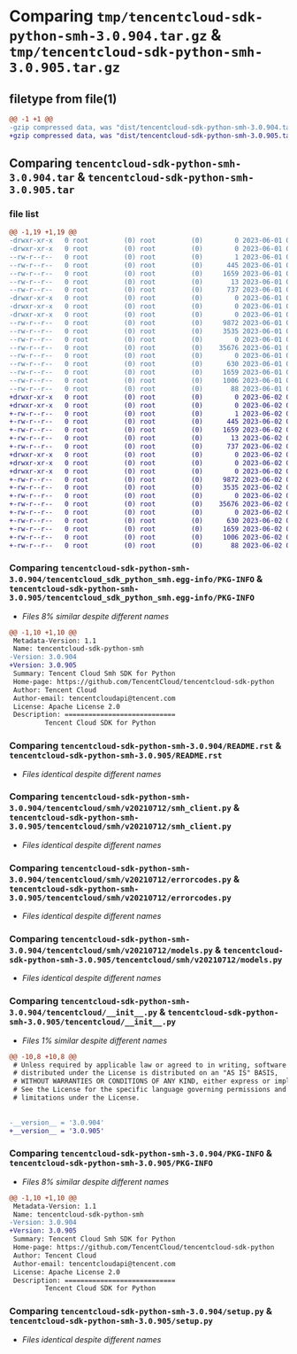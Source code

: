# Comparing `tmp/tencentcloud-sdk-python-smh-3.0.904.tar.gz` & `tmp/tencentcloud-sdk-python-smh-3.0.905.tar.gz`

## filetype from file(1)

```diff
@@ -1 +1 @@
-gzip compressed data, was "dist/tencentcloud-sdk-python-smh-3.0.904.tar", last modified: Thu Jun  1 02:44:31 2023, max compression
+gzip compressed data, was "dist/tencentcloud-sdk-python-smh-3.0.905.tar", last modified: Fri Jun  2 00:37:29 2023, max compression
```

## Comparing `tencentcloud-sdk-python-smh-3.0.904.tar` & `tencentcloud-sdk-python-smh-3.0.905.tar`

### file list

```diff
@@ -1,19 +1,19 @@
-drwxr-xr-x   0 root         (0) root         (0)        0 2023-06-01 02:44:31.000000 tencentcloud-sdk-python-smh-3.0.904/
-drwxr-xr-x   0 root         (0) root         (0)        0 2023-06-01 02:44:31.000000 tencentcloud-sdk-python-smh-3.0.904/tencentcloud_sdk_python_smh.egg-info/
--rw-r--r--   0 root         (0) root         (0)        1 2023-06-01 02:44:31.000000 tencentcloud-sdk-python-smh-3.0.904/tencentcloud_sdk_python_smh.egg-info/dependency_links.txt
--rw-r--r--   0 root         (0) root         (0)      445 2023-06-01 02:44:31.000000 tencentcloud-sdk-python-smh-3.0.904/tencentcloud_sdk_python_smh.egg-info/SOURCES.txt
--rw-r--r--   0 root         (0) root         (0)     1659 2023-06-01 02:44:31.000000 tencentcloud-sdk-python-smh-3.0.904/tencentcloud_sdk_python_smh.egg-info/PKG-INFO
--rw-r--r--   0 root         (0) root         (0)       13 2023-06-01 02:44:31.000000 tencentcloud-sdk-python-smh-3.0.904/tencentcloud_sdk_python_smh.egg-info/top_level.txt
--rw-r--r--   0 root         (0) root         (0)      737 2023-06-01 02:44:31.000000 tencentcloud-sdk-python-smh-3.0.904/README.rst
-drwxr-xr-x   0 root         (0) root         (0)        0 2023-06-01 02:44:31.000000 tencentcloud-sdk-python-smh-3.0.904/tencentcloud/
-drwxr-xr-x   0 root         (0) root         (0)        0 2023-06-01 02:44:31.000000 tencentcloud-sdk-python-smh-3.0.904/tencentcloud/smh/
-drwxr-xr-x   0 root         (0) root         (0)        0 2023-06-01 02:44:31.000000 tencentcloud-sdk-python-smh-3.0.904/tencentcloud/smh/v20210712/
--rw-r--r--   0 root         (0) root         (0)     9872 2023-06-01 02:44:31.000000 tencentcloud-sdk-python-smh-3.0.904/tencentcloud/smh/v20210712/smh_client.py
--rw-r--r--   0 root         (0) root         (0)     3535 2023-06-01 02:44:31.000000 tencentcloud-sdk-python-smh-3.0.904/tencentcloud/smh/v20210712/errorcodes.py
--rw-r--r--   0 root         (0) root         (0)        0 2023-06-01 02:44:31.000000 tencentcloud-sdk-python-smh-3.0.904/tencentcloud/smh/v20210712/__init__.py
--rw-r--r--   0 root         (0) root         (0)    35676 2023-06-01 02:44:31.000000 tencentcloud-sdk-python-smh-3.0.904/tencentcloud/smh/v20210712/models.py
--rw-r--r--   0 root         (0) root         (0)        0 2023-06-01 02:44:31.000000 tencentcloud-sdk-python-smh-3.0.904/tencentcloud/smh/__init__.py
--rw-r--r--   0 root         (0) root         (0)      630 2023-06-01 02:44:31.000000 tencentcloud-sdk-python-smh-3.0.904/tencentcloud/__init__.py
--rw-r--r--   0 root         (0) root         (0)     1659 2023-06-01 02:44:31.000000 tencentcloud-sdk-python-smh-3.0.904/PKG-INFO
--rw-r--r--   0 root         (0) root         (0)     1006 2023-06-01 02:44:31.000000 tencentcloud-sdk-python-smh-3.0.904/setup.py
--rw-r--r--   0 root         (0) root         (0)       88 2023-06-01 02:44:31.000000 tencentcloud-sdk-python-smh-3.0.904/setup.cfg
+drwxr-xr-x   0 root         (0) root         (0)        0 2023-06-02 00:37:29.000000 tencentcloud-sdk-python-smh-3.0.905/
+drwxr-xr-x   0 root         (0) root         (0)        0 2023-06-02 00:37:29.000000 tencentcloud-sdk-python-smh-3.0.905/tencentcloud_sdk_python_smh.egg-info/
+-rw-r--r--   0 root         (0) root         (0)        1 2023-06-02 00:37:29.000000 tencentcloud-sdk-python-smh-3.0.905/tencentcloud_sdk_python_smh.egg-info/dependency_links.txt
+-rw-r--r--   0 root         (0) root         (0)      445 2023-06-02 00:37:29.000000 tencentcloud-sdk-python-smh-3.0.905/tencentcloud_sdk_python_smh.egg-info/SOURCES.txt
+-rw-r--r--   0 root         (0) root         (0)     1659 2023-06-02 00:37:29.000000 tencentcloud-sdk-python-smh-3.0.905/tencentcloud_sdk_python_smh.egg-info/PKG-INFO
+-rw-r--r--   0 root         (0) root         (0)       13 2023-06-02 00:37:29.000000 tencentcloud-sdk-python-smh-3.0.905/tencentcloud_sdk_python_smh.egg-info/top_level.txt
+-rw-r--r--   0 root         (0) root         (0)      737 2023-06-02 00:37:29.000000 tencentcloud-sdk-python-smh-3.0.905/README.rst
+drwxr-xr-x   0 root         (0) root         (0)        0 2023-06-02 00:37:29.000000 tencentcloud-sdk-python-smh-3.0.905/tencentcloud/
+drwxr-xr-x   0 root         (0) root         (0)        0 2023-06-02 00:37:29.000000 tencentcloud-sdk-python-smh-3.0.905/tencentcloud/smh/
+drwxr-xr-x   0 root         (0) root         (0)        0 2023-06-02 00:37:29.000000 tencentcloud-sdk-python-smh-3.0.905/tencentcloud/smh/v20210712/
+-rw-r--r--   0 root         (0) root         (0)     9872 2023-06-02 00:37:29.000000 tencentcloud-sdk-python-smh-3.0.905/tencentcloud/smh/v20210712/smh_client.py
+-rw-r--r--   0 root         (0) root         (0)     3535 2023-06-02 00:37:29.000000 tencentcloud-sdk-python-smh-3.0.905/tencentcloud/smh/v20210712/errorcodes.py
+-rw-r--r--   0 root         (0) root         (0)        0 2023-06-02 00:37:29.000000 tencentcloud-sdk-python-smh-3.0.905/tencentcloud/smh/v20210712/__init__.py
+-rw-r--r--   0 root         (0) root         (0)    35676 2023-06-02 00:37:29.000000 tencentcloud-sdk-python-smh-3.0.905/tencentcloud/smh/v20210712/models.py
+-rw-r--r--   0 root         (0) root         (0)        0 2023-06-02 00:37:29.000000 tencentcloud-sdk-python-smh-3.0.905/tencentcloud/smh/__init__.py
+-rw-r--r--   0 root         (0) root         (0)      630 2023-06-02 00:37:29.000000 tencentcloud-sdk-python-smh-3.0.905/tencentcloud/__init__.py
+-rw-r--r--   0 root         (0) root         (0)     1659 2023-06-02 00:37:29.000000 tencentcloud-sdk-python-smh-3.0.905/PKG-INFO
+-rw-r--r--   0 root         (0) root         (0)     1006 2023-06-02 00:37:29.000000 tencentcloud-sdk-python-smh-3.0.905/setup.py
+-rw-r--r--   0 root         (0) root         (0)       88 2023-06-02 00:37:29.000000 tencentcloud-sdk-python-smh-3.0.905/setup.cfg
```

### Comparing `tencentcloud-sdk-python-smh-3.0.904/tencentcloud_sdk_python_smh.egg-info/PKG-INFO` & `tencentcloud-sdk-python-smh-3.0.905/tencentcloud_sdk_python_smh.egg-info/PKG-INFO`

 * *Files 8% similar despite different names*

```diff
@@ -1,10 +1,10 @@
 Metadata-Version: 1.1
 Name: tencentcloud-sdk-python-smh
-Version: 3.0.904
+Version: 3.0.905
 Summary: Tencent Cloud Smh SDK for Python
 Home-page: https://github.com/TencentCloud/tencentcloud-sdk-python
 Author: Tencent Cloud
 Author-email: tencentcloudapi@tencent.com
 License: Apache License 2.0
 Description: ============================
         Tencent Cloud SDK for Python
```

### Comparing `tencentcloud-sdk-python-smh-3.0.904/README.rst` & `tencentcloud-sdk-python-smh-3.0.905/README.rst`

 * *Files identical despite different names*

### Comparing `tencentcloud-sdk-python-smh-3.0.904/tencentcloud/smh/v20210712/smh_client.py` & `tencentcloud-sdk-python-smh-3.0.905/tencentcloud/smh/v20210712/smh_client.py`

 * *Files identical despite different names*

### Comparing `tencentcloud-sdk-python-smh-3.0.904/tencentcloud/smh/v20210712/errorcodes.py` & `tencentcloud-sdk-python-smh-3.0.905/tencentcloud/smh/v20210712/errorcodes.py`

 * *Files identical despite different names*

### Comparing `tencentcloud-sdk-python-smh-3.0.904/tencentcloud/smh/v20210712/models.py` & `tencentcloud-sdk-python-smh-3.0.905/tencentcloud/smh/v20210712/models.py`

 * *Files identical despite different names*

### Comparing `tencentcloud-sdk-python-smh-3.0.904/tencentcloud/__init__.py` & `tencentcloud-sdk-python-smh-3.0.905/tencentcloud/__init__.py`

 * *Files 1% similar despite different names*

```diff
@@ -10,8 +10,8 @@
 # Unless required by applicable law or agreed to in writing, software
 # distributed under the License is distributed on an "AS IS" BASIS,
 # WITHOUT WARRANTIES OR CONDITIONS OF ANY KIND, either express or implied.
 # See the License for the specific language governing permissions and
 # limitations under the License.
 
 
-__version__ = '3.0.904'
+__version__ = '3.0.905'
```

### Comparing `tencentcloud-sdk-python-smh-3.0.904/PKG-INFO` & `tencentcloud-sdk-python-smh-3.0.905/PKG-INFO`

 * *Files 8% similar despite different names*

```diff
@@ -1,10 +1,10 @@
 Metadata-Version: 1.1
 Name: tencentcloud-sdk-python-smh
-Version: 3.0.904
+Version: 3.0.905
 Summary: Tencent Cloud Smh SDK for Python
 Home-page: https://github.com/TencentCloud/tencentcloud-sdk-python
 Author: Tencent Cloud
 Author-email: tencentcloudapi@tencent.com
 License: Apache License 2.0
 Description: ============================
         Tencent Cloud SDK for Python
```

### Comparing `tencentcloud-sdk-python-smh-3.0.904/setup.py` & `tencentcloud-sdk-python-smh-3.0.905/setup.py`

 * *Files identical despite different names*

